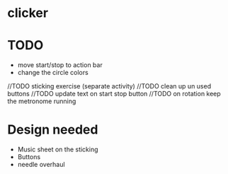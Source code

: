 clicker
=======

# TODO
* move start/stop to action bar
* change the circle colors

//TODO sticking exercise (separate activity)
//TODO clean up un used buttons
//TODO update text on start stop button
//TODO on rotation keep the metronome running

# Design needed
* Music sheet on the sticking
* Buttons
* needle overhaul
